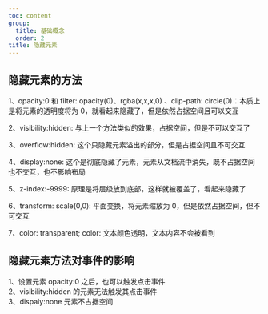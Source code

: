 ```yaml
---
toc: content
group:
  title: 基础概念
  order: 2
title: 隐藏元素
---
```


## 隐藏元素的方法

1、opacity:0 和 filter: opacity(0)、rgba(x,x,x,0) 、clip-path: circle(0)：本质上是将元素的透明度将为 0，就看起来隐藏了，但是依然占据空间且可以交互

2、visibility:hidden: 与上一个方法类似的效果，占据空间，但是不可以交互了

3、overflow:hidden: 这个只隐藏元素溢出的部分，但是占据空间且不可交互

4、display:none: 这个是彻底隐藏了元素，元素从文档流中消失，既不占据空间也不交互，也不影响布局

5、z-index:-9999: 原理是将层级放到底部，这样就被覆盖了，看起来隐藏了

6、transform: scale(0,0): 平面变换，将元素缩放为 0，但是依然占据空间，但不可交互

7、color: transparent; color: 文本颜色透明，文本内容不会被看到

## 隐藏元素方法对事件的影响

1、设置元素 opacity:0 之后，也可以触发点击事件<br/>
2、visibility:hidden 的元素无法触发其点击事件<br/>
3、dispaly:none 元素不占据空间<br/>

